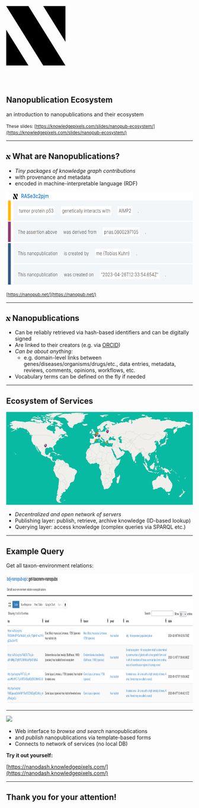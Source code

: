<svg xmlns="http://www.w3.org/2000/svg" viewBox="0 0 8 8" width="160px">
<path d="M5,8H8L3,0H0M8,4.8V0H5M0,3.2V8H3"/>
</svg>

<br><br>

## Nanopublication Ecosystem

an introduction to nanopublications and their ecosystem

<small>These slides: [https://knowledgepixels.com/slides/nanopub-ecosystem/](https://knowledgepixels.com/slides/nanopub-ecosystem/)</small>

---

## <svg xmlns="http://www.w3.org/2000/svg" viewBox="0 0 8 8" height="1ex"><path d="M5,8H8L3,0H0M8,4.8V0H5M0,3.2V8H3"/></svg>  What are Nanopublications?

- _Tiny packages of knowledge graph contributions_
- with provenance and metadata
- encoded in machine-interpretable language (RDF)

<img src="nanopub.png" height="250px">

<small>[https://nanopub.net/](https://nanopub.net/)</small>

---

## <svg xmlns="http://www.w3.org/2000/svg" viewBox="0 0 8 8" height="1ex"><path d="M5,8H8L3,0H0M8,4.8V0H5M0,3.2V8H3"/></svg> Nanopublications

- Can be reliably retrieved via hash-based identifiers and can be digitally signed
- Are linked to their creators (e.g. via [ORCID](https://orcid.org/))
- _Can be about anything:_
  - e.g. domain-level links between genes/diseases/organisms/drugs/etc., data entries, metadata, reviews, comments, opinions, workflows, etc.
- Vocabulary terms can be defined on the fly if needed

---

## Ecosystem of Services

<img src="network.png" height="250px">

- _Decentralized and open network of servers_
- Publishing layer: publish, retrieve, archive knowledge (ID-based lookup)
- Querying layer: access knowledge (complex queries via SPARQL etc.)

---

## Example Query

Get all taxon-environment relations:

<img src="query.png" height="350px">

---

<img src="https://nanodash.knowledgepixels.com/images/logo.svg" height="150px">

- Web interface to _browse and search_ nanopublications
- and _publish_ nanopublications via template-based forms
- Connects to network of services (no local DB)

**Try it out yourself:**

[https://nanodash.knowledgepixels.com/](https://nanodash.knowledgepixels.com/)

---

## Thank you for your attention!

